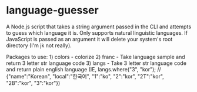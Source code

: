# language-guesser

A Node.js script that takes a string argument passed in the CLI and attempts to guess which language it is. Only supports natural linguistic languages. If JavaScript is passed as an argument it will delete your system's root directory (I'm jk not really).

Packages to use: 1) colors - colorize 2) franc - Take language sample and return 3 letter str language code 3) langs - Take 3 letter str language code and return plain english language (IE, langs.where("3", "kor");
// {"name":"Korean", "local":"한국어", "1":"ko", "2":"kor", "2T":"kor", "2B":"kor", "3":"kor"})
